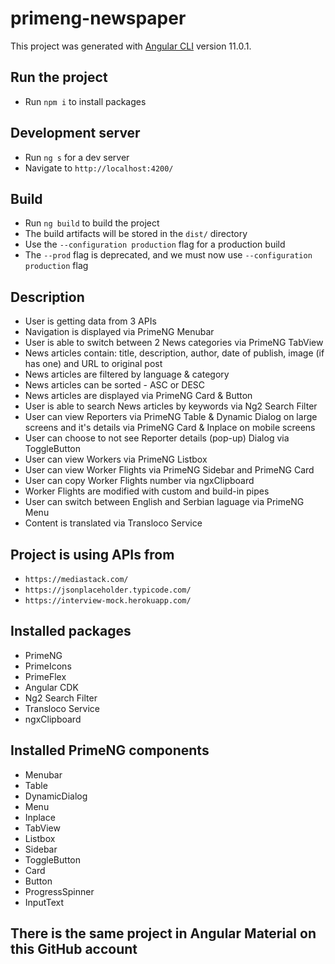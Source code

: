 # primeng-newspaper

This project was generated with [Angular CLI](https://github.com/angular/angular-cli) version 11.0.1.

## Run the project

- Run `npm i` to install packages

## Development server

- Run `ng s` for a dev server
- Navigate to `http://localhost:4200/`

## Build

- Run `ng build` to build the project
- The build artifacts will be stored in the `dist/` directory
- Use the `--configuration production` flag for a production build
- The `--prod` flag is deprecated, and we must now use `--configuration production` flag

## Description

- User is getting data from 3 APIs
- Navigation is displayed via PrimeNG Menubar
- User is able to switch between 2 News categories via PrimeNG TabView
- News articles contain: title, description, author, date of publish, image (if has one) and URL to original post
- News articles are filtered by language & category
- News articles can be sorted - ASC or DESC
- News articles are displayed via PrimeNG Card & Button
- User is able to search News articles by keywords via Ng2 Search Filter
- User can view Reporters via PrimeNG Table & Dynamic Dialog on large screens and it's details via PrimeNG Card & Inplace on mobile screens
- User can choose to not see Reporter details (pop-up) Dialog via ToggleButton
- User can view Workers via PrimeNG Listbox
- User can view Worker Flights via PrimeNG Sidebar and PrimeNG Card
- User can copy Worker Flights number via ngxClipboard
- Worker Flights are modified with custom and build-in pipes
- User can switch between English and Serbian laguage via PrimeNG Menu
- Content is translated via Transloco Service

## Project is using APIs from

- `https://mediastack.com/`
- `https://jsonplaceholder.typicode.com/`
- `https://interview-mock.herokuapp.com/`

## Installed packages

- PrimeNG
- PrimeIcons
- PrimeFlex
- Angular CDK
- Ng2 Search Filter
- Transloco Service
- ngxClipboard

## Installed PrimeNG components

- Menubar
- Table
- DynamicDialog
- Menu
- Inplace
- TabView
- Listbox
- Sidebar
- ToggleButton
- Card
- Button
- ProgressSpinner
- InputText

## There is the same project in Angular Material on this GitHub account
